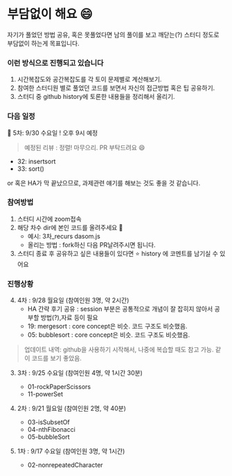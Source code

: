 # 부담없이 해요 :smile:  


자기가 풀었던 방법 공유, 혹은 못풀었다면 남의 풀이를 보고 깨닫는(?) 스터디 정도로 부담없이 하는게 목표입니다. 





### 이런 방식으로 진행되고 있습니다

1. 시간복잡도와 공간복잡도를 각 토이 문제별로 계산해보기. 
2. 참여한 스터디원 별로 풀었던 코드를 보면서 자신의 접근방법 혹은 팁 공유하기. 
3. 스터디 중 github history에 토론한 내용들을 정리해서 올리기.


### 다음 일정 
:running: 5차: 9/30 수요일 ! 오후 9시 예정

 > 예정된 리뷰 : 정렬! 마무으리.
   PR 부탁드려요 :smile:
   - 32: insertsort
   - 33: sort()


or 혹은 HA가 막 끝났으므로, 과제관련 얘기를 해보는 것도 좋을 것 같습니다. 

### 참여방법 

1. 스터디 시간에 zoom접속 
2. 해당 차수 dir에 본인 코드를 올려주세요 :pray:
   - 예시: 3차_recurs dasom.js 
   - 올리는 방법 : fork하신 다음 PR날려주시면 됩니다. 
3. 스터디 종료 후 공유하고 싶은 내용들이 있다면 :star: history 에 코멘트를 남기실 수 있어요  



### 진행상황
4. 4차 : 9/28 월요일 (참여인원 3명, 약 2시간)
   - HA 간략 후기 공유 : session 부분은 공통적으로 개념이 잘 잡히지 않아서 공부할 방법(?),자료 등이 필요
   - 19: mergesort : core concept은 비슷. 코드 구조도 비슷했음. 
   - 05: bubblesort : core concept은 비슷. 코드 구조도 비슷했음. 
   
> 업데이트 내역: github을 사용하기 시작해서, 나중에 복습할 때도 참고 가능. 같이 코드를 보기 좋았음. 

3. 3차 : 9/25 수요일 (참여인원 4명, 약 1시간 30분)
   - 01-rockPaperScissors
   - 11-powerSet


2. 2차 : 9/21 월요일 (참여인원 2명, 약 40분)
    - 03-isSubsetOf
    - 04-nthFibonacci
    - 05-bubbleSort

1. 1차 : 9/17 수요일 (참여인원 3명, 약 1시간)
    - 02-nonrepeatedCharacter
